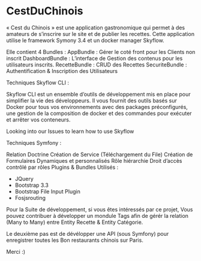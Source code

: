 # CestDuChinois
« Cest du Chinois » est une application gastronomique qui permet à des amateurs de s’inscrire sur le site et de publier les recettes. Cette application utilise le framework Symony 3.4 et un docker manager Skyflow.

Elle contient 4 Bundles : AppBundle : Gérer le coté front pour les Clients non inscrit
DashboardBundle : L’interface de Gestion des contenus pour les utilisateurs inscrits. RecetteBundle : CRUD des Recettes SecuriteBundle : Authentification & Inscription des Utilisateurs

Techniques Skyflow CLI :

Skyflow CLI est un ensemble d’outils de développement mis en place pour simplifier la vie des développeurs.
Il vous fournit des outils basés sur Docker pour tous vos environnements avec des packages préconfigurés, une gestion de la composition de docker et des commandes pour exécuter et arrêter vos conteneurs.

Looking into our Issues to learn how to use Skyflow



Techniques Symfony :

Relation Doctrine
Création de Service (Téléchargement du File)
Création de Formulaires Dynamiques et personnalisés
Rôle hiérarchie
Droit d’accès contrôlé par rôles
Plugins & Bundles Utilisés :

* JQuery
* Bootstrap 3.3
* Bootstrap File Input Plugin
* Fosjsrouting

Pour la Suite de développement, si vous êtes intéressés par ce projet, Vous pouvez contribuer à développer un mondule Tags afin de gérér la relation (Many to Many) entre Entity Recette & Entity Catégorie.

Le deuxième pas est de dévélopper une API (sous Symfony) pour enregistrer toutes les Bon restaurants chinois sur Paris.

Merci :)
